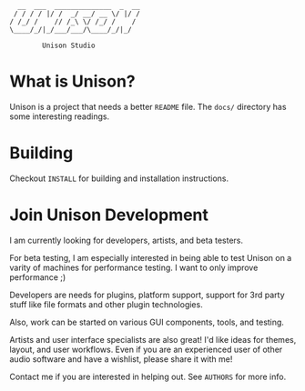       __  ___  ______________  _  __
     / / / / |/ /  _/ __/ __ \/ |/ /
    / /_/ /    // /_\ \/ /_/ /    /
    \____/_/|_/___/___/\____/_/|_/  

            Unison Studio

What is Unison?
===============

Unison is a project that needs a better `README` file. The `docs/`
directory has  some interesting readings.

Building
========

Checkout `INSTALL` for building and installation instructions.

Join Unison Development
=======================

I am currently looking for developers, artists, and beta testers.

For beta testing, I am especially interested in being able to test
Unison on a varity of machines for performance testing.  I want to only
improve performance ;)

Developers are needs for plugins, platform support, support for 3rd
party stuff like file formats and other plugin technologies.

Also, work can be started on various GUI components, tools, and
testing.

Artists and user interface specialists are also great!  I'd like
ideas for themes, layout, and user workflows.  Even if you are an
experienced user of other audio software and have a wishlist, please
share it with me!

Contact me if you are interested in helping out.  See `AUTHORS` for
more info.


